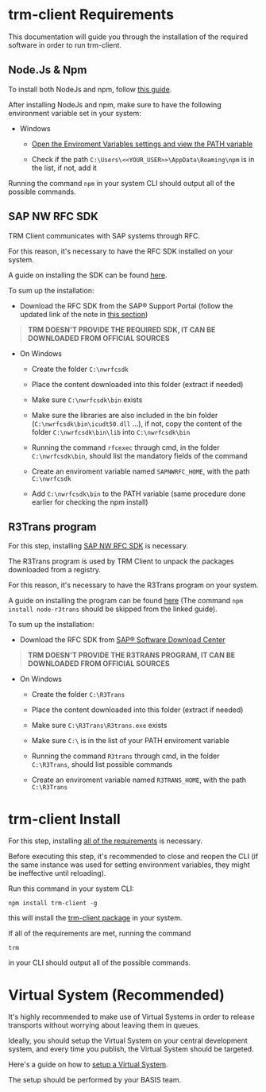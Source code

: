 # trm-client Requirements

This documentation will guide you through the installation of the required software in order to run trm-client.

## Node.Js & Npm

To install both NodeJs and npm, follow [this guide](https://docs.npmjs.com/downloading-and-installing-node-js-and-npm#using-a-node-version-manager-to-install-nodejs-and-npm).


After installing NodeJs and npm, make sure to have the following environment variable set in your system:
- Windows

    - [Open the Enviroment Variables settings and view the PATH variable](https://learn.microsoft.com/en-us/previous-versions/office/developer/sharepoint-2010/ee537574(v=office.14))

    - Check if the path `C:\Users\<<YOUR_USER>>\AppData\Roaming\npm` is in the list, if not, add it

Running the command `npm` in your system CLI should output all of the possible commands.

## SAP NW RFC SDK
TRM Client communicates with SAP systems through RFC.

For this reason, it's necessary to have the RFC SDK installed on your system.

A guide on installing the SDK can be found [here](https://github.com/SAP/node-rfc/blob/main/doc/installation.md#sap-nwrfc-sdk-installation).

To sum up the installation:

- Download the RFC SDK from the SAP® Support Portal (follow the updated link of the note in [this section](https://support.sap.com/en/product/connectors/nwrfcsdk.html?anchorId=section_1291717368))

> **TRM DOESN'T PROVIDE THE REQUIRED SDK, IT CAN BE DOWNLOADED FROM OFFICIAL SOURCES**

- On Windows
    - Create the folder `C:\nwrfcsdk`
    - Place the content downloaded into this folder (extract if needed)

    - Make sure `C:\nwrfcsdk\bin` exists

    - Make sure the libraries are also included in the bin folder (`C:\nwrfcsdk\bin\icudt50.dll` ...), if not, copy the content of the folder `C:\nwrfcsdk\bin\lib` into `C:\nwrfcsdk\bin`

    - Running the command `rfcexec` through cmd, in the folder `C:\nwrfcsdk\bin`, should list the mandatory fields of the command

    - Create an enviroment variable named `SAPNWRFC_HOME`, with the path `C:\nwrfcsdk`

    - Add `C:\nwrfcsdk\bin` to the PATH variable (same procedure done earlier for checking the npm install)

## R3Trans program

For this step, installing [SAP NW RFC SDK](#SAP-NW-RFC-SDK) is necessary.

The R3Trans program is used by TRM Client to unpack the packages downloaded from a registry.

For this reason, it's necessary to have the R3Trans program on your system.

A guide on installing the program can be found [here](https://github.com/RegestaItalia/node-r3trans#installation) (The command `npm install node-r3trans` should be skipped from the linked guide).

To sum up the installation:

- Download the RFC SDK from [SAP® Software Download Center](https://support.sap.com/en/my-support/software-downloads.html)

> **TRM DOESN'T PROVIDE THE R3TRANS PROGRAM, IT CAN BE DOWNLOADED FROM OFFICIAL SOURCES**

- On Windows

    - Create the folder `C:\R3Trans`

    - Place the content downloaded into this folder (extract if needed)

    - Make sure `C:\R3Trans\R3trans.exe` exists

    - Make sure `C:\` is in the list of your PATH enviroment variable

    - Running the command `R3trans` through cmd, in the folder `C:\R3Trans`, should list possible commands

    - Create an enviroment variable named `R3TRANS_HOME`, with the path `C:\R3Trans`

# trm-client Install

For this step, installing [all of the requirements](#trm-client-requirements) is necessary.

Before executing this step, it's recommended to close and reopen the CLI (if the same instance was used for setting environment variables, they might be ineffective until reloading).

Run this command in your system CLI:

`npm install trm-client -g`

this will install the [trm-client package](https://www.npmjs.com/package/trm-client) in your system.

If all of the requirements are met, running the command

`trm`

in your CLI should output all of the possible commands.

# Virtual System (Recommended)

It's highly recommended to make use of Virtual Systems in order to release transports without worrying about leaving them in queues.

Ideally, you should setup the Virtual System on your central development system, and every time you publish, the Virtual System should be targeted.

Here's a guide on how to [setup a Virtual System](https://help.sap.com/doc/saphelp_nw73ehp1/7.31.19/en-us/44/b4a0db7acc11d1899e0000e829fbbd/content.htm?no_cache=true).

The setup should be performed by your BASIS team.
